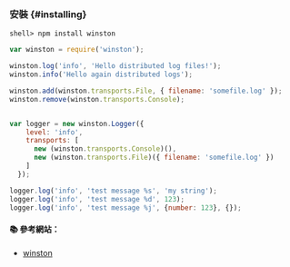 ### 安裝 {#installing}

```console
shell> npm install winston
```

```js
var winston = require('winston');

winston.log('info', 'Hello distributed log files!');
winston.info('Hello again distributed logs');

winston.add(winston.transports.File, { filename: 'somefile.log' });
winston.remove(winston.transports.Console);


var logger = new winston.Logger({
    level: 'info',
    transports: [
      new (winston.transports.Console)(),
      new (winston.transports.File)({ filename: 'somefile.log' })
    ]
  });

logger.log('info', 'test message %s', 'my string');
logger.log('info', 'test message %d', 123);
logger.log('info', 'test message %j', {number: 123}, {});

```

#### :books: 參考網站：
- [winston](https://www.npmjs.com/package/winston)